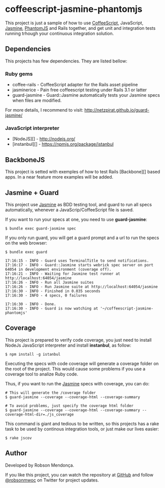 # coffeescript-jasmine-phantomjs

This project is just a sample of how to use [CoffeeScript][], JavaScript,
[Jasmine][], [PhantomJS][] and Rails together, and get unit and integration
tests running trhough your continuous integration solution.


## Dependencies

This projects has few dependencies. They are listed bellow:

### Ruby gems

* coffee-rails - CoffeeScript adapter for the Rails asset pipeline
* jasminerice - Pain free coffeescript testing under Rails 3.1 or latter
* guard-jasmine - Guard::Jasmine automatically tests your Jasmine specs when files are modified.

For more details, I recommend to visit: http://netzpirat.github.io/guard-jasmine/

### JavaScript interpreter

* [NodeJS][] - http://nodejs.org/
* [instanbul][] - https://npmjs.org/package/istanbul

## BackboneJS


This project is setted with exemples of how to test Rails [Backbone][] based apps.
In a near feature more examples will be added.

## Jasmine + Guard

This project use [Jasmine][] as BDD testing tool, and guard to run all specs
automatically, whenever a JavaScrip/CoffeeScript file is saved.

If you want to run your specs at one, you need to use **guard-jasmine**:

    $ bundle exec guard-jasmine spec

If you only run guard, you will get a guard prompt and a url to run the specs
on the web browser:

    $ bundle exec guard

    17:16:15 - INFO - Guard uses TerminalTitle to send notifications.
    17:16:17 - INFO - Guard::Jasmine starts webrick spec server on port 64054 in development environment (coverage off).
    17:16:21 - INFO - Waiting for Jasmine test runner at http://localhost:64054/jasmine
    17:16:26 - INFO - Run all Jasmine suites
    17:16:26 - INFO - Run Jasmine suite at http://localhost:64054/jasmine
    17:16:30 - INFO - Finished in 0.035 seconds
    17:16:30 - INFO - 4 specs, 0 failures

    17:16:30 - INFO - Done.
    17:16:30 - INFO - Guard is now watching at '~/coffeescript-jasmine-phantomjs'

## Coverage

This project is prepared to verify code coverage, you just need to install
NodeJs JavaScript interpreter and install **instanbul**, as follow:

    $ npm install -g istanbul

Executing the specs with code coverage will generate a coverage folder on the
root of the project. This would cause some problems if you use a coverage tool
to analize Ruby code.

Thus, if you want to run the [Jasmine][] specs with coverage, you can do:

    # This will generate the /coverage folder
    $ guard-jasmine --coverage --coverage-html --coverage-summary

    # To avoid problems, just specify the coverage html folder
    $ guard-jasmine --coverage --coverage-html --coverage-summary --coverage-html-dir=./js_coverage

This command is giant and tedious to be written, so this projects has a rake
task to be used by continous integration tools, or just make our lives easier:

    $ rake jscov

## Author

Developed by Robson Mendonça.

If you like this project, you can watch the repository at [GitHub](https://github.com/robsonmwoc/coffeescript-jasmine-phantomjs) and follow [@robsonmwoc](https://twitter.com/#!/robsonmwoc) on Twitter for project updates.


[Guard]: https://github.com/guard/guard
[PhantomJS]: http://www.phantomjs.org/
[the PhantomJS download section]: http://code.google.com/p/phantomjs/downloads/list
[PhantomJS build instructions]: http://code.google.com/p/phantomjs/wiki/BuildInstructions
[Jasminerice]: https://github.com/bradphelan/jasminerice
[Jasmine]: http://pivotal.github.com/jasmine/
[CoffeeScript]: http://jashkenas.github.com/coffee-script/
[Rails Asset Pipeline]: http://guides.rubyonrails.org/asset_pipeline.html
[Homebrew]: http://mxcl.github.com/homebrew/
